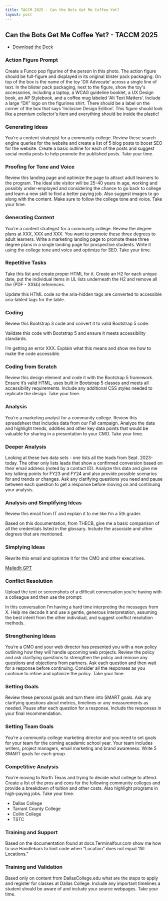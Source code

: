 ```yaml
---
title: TACCM 2025 - Can the Bots Get Me Coffee Yet?
layout: post
---
```

## Can the Bots Get Me Coffee Yet? - TACCM 2025

* [Download the Deck](https://github.com/jdblundell/jdblundell.github.io/raw/master/jblundell-ai-intern-no-video.pptx)


### Action Figure Prompt
Create a Funco pop figurine of the person in this photo. The action figure should be full-figure and displayed in its original blister pack packaging. On top of the box is the name of the toy 'DX Advocate' across a single line of text. In the blister pack packaging, next to the figure, show the toy's accessories, including a laptop, a WCAG guideline booklet, a UX Design book, an AP Stylebook, and a coffee mug labeled 'Alt Text Matters'. Include a large “DX” logo on the figurines shirt. There should be a label on the corner of the box that says 'Inclusive Design Edition’. 
This figure should look like a premium collector's item and everything should be inside the plastic!

### Generating Ideas
You’re a content strategist for a community college. Review these search engine queries for the website and create a list of 5 blog posts to boost SEO for the website. Create a basic outline for each of the posts and suggest social media posts to help promote the published posts. Take your time.

### Proofing for Tone and Voice
Review this landing page and optimize the page to attract adult learners to the program. The ideal site visitor will be 25-40 years in age, working and possibly under-employed and considering the chance to go back to college and learn a new skill to find a better paying job. Also suggest images to go along with the content. Make sure to follow the college tone and voice. Take your time.

### Generating Content
You’re a content strategist for a community college. Review the degree plans at XXX, XXX and XXX. You want to promote these three degrees to adult learners. Write a marketing landing page to promote these three degree plans in a single landing page for prospective students. Write it using the college tone and voice and optimize for SEO. Take your time.

### Repetitive Tasks
Take this list and create proper HTML for it. Create an H2 for each unique date, put the individual items in UL lists underneath the H2 and remove all the (PDF - XXkb) references. 

Update this HTML code so the aria-hidden tags are converted to accessible aria-labled tags for the table.

### Coding
Review this Bootstrap 3 code and convert it to valid Bootstrap 5 code.

Validate this code with Bootstrap 5 and ensure it meets accessibility standards.

I’m getting an error XXX. Explain what this means and show me how to make the code accessible.

### Coding from Scratch
Review this design element and code it with the Bootstrap 5 framework. Ensure it’s valid HTML, uses built in Bootstrap 5 classes and meets all accessibility requirements. Include any additional CSS styles needed to replicate the design. Take your time.

### Analysis
You’re a marketing analyst for a community college. Review this spreadsheet that includes data from our Fall campaign. Analyze the data and highlight trends, oddities and other key data points that would be valuable for sharing in a presentation to your CMO. Take your time.

### Deeper Analysis
Looking at these two data sets - one lists all the leads from Sept. 2023-today. The other only lists leads that show a confirmed conversion based on their email address (noted by a contact ID).
Analyze this data and give me key talking points for FY23 and FY24 and also provide possible scenarios for and trends or changes. Ask any clarifying questions you need and pause between each question to get a response before moving on and continuing your analysis. 

### Analysis and Simplifying Ideas
Review this email from IT and explain it to me like I’m a 5th grader.

Based on this documentation, from THECB, give me a basic comparison of all the credentials listed in the glossary. Include the associate and other degrees that are mentioned.

### Simplying Ideas
Rewrite this email and optimize it for the CMO and other executives.

[MailedIt GPT](https://chatgpt.com/g/g-ucwA8V6Gb-mailed-it-email-companion)

### Conflict Resolution
Upload the text or screenshots of a difficult conversation you’re having with a colleague and then use the prompt:

In this conversation I’m having a hard time interpreting the messages from X. Help me decode it and use a gentle, generous interpretation, assuming the best intent from the other individual, and suggest conflict resolution methods.

### Strengthening Ideas
You’re a CMO and your web director has presented you with a new policy outlining how they will handle upcoming web projects. Review the policy and ask clarifying questions to strengthen the policy and remove any questions and objections from partners. Ask each question and then wait for a response before continuing. Consider all the responses as you continue to refine and optimize the policy. Take your time.

### Setting Goals
Review these personal goals and turn them into SMART goals. Ask any clarifying questions about metrics, timelines or any measurements as needed. Pause after each question for a response. Include the responses in your final recommendation.

### Setting Team Goals
You’re a community college marketing director and you need to set goals for your team for the coming academic school year. Your team includes writers, project managers, email marketing and brand awareness. Write 5 SMART goals for each group.

### Competitive Analysis
You’re moving to North Texas and trying to decide what college to attend. Create a list of the pros and cons for the following community colleges and provide a breakdown of tuition and other costs. Also highlight programs in high-paying jobs. Take your time.
* Dallas College
* Tarrant County College
* Collin College
* TSTC

### Training and Support
Based on the documentation found at docs.Terminalfour.com show me how to use Handlebars to limit code when “Location” does not equal “All Locations.”

### Training and Validation
Based only on content from DallasCollege.edu what are the steps to apply and register for classes at Dallas College. Include any important timelines a student should be aware of and include your source webpages. Take your time.
